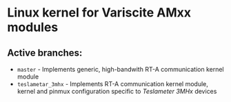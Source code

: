 # Linux kernel for Variscite AMxx modules

## Active branches:
- `master` - Implements generic, high-bandwith RT-A communication kernel module
- `teslametar_3mhx` - Implements RT-A communication kernel module, kernel and pinmux configuration specific to _Teslameter 3MHx_ devices
